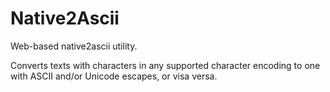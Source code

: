 # Native2Ascii

Web-based native2ascii utility.

Converts texts with characters in any supported character encoding to one with ASCII and/or Unicode escapes, or visa versa.

